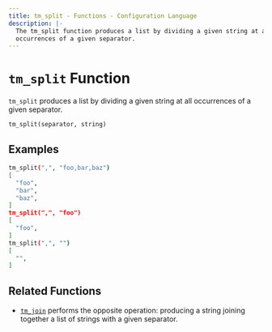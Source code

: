 ```yaml
---
title: tm_split - Functions - Configuration Language
description: |-
  The tm_split function produces a list by dividing a given string at all
  occurrences of a given separator.
---
```


# `tm_split` Function

`tm_split` produces a list by dividing a given string at all occurrences of a
given separator.

```hcl
tm_split(separator, string)
```

## Examples

```sh
tm_split(",", "foo,bar,baz")
[
  "foo",
  "bar",
  "baz",
]
tm_split(",", "foo")
[
  "foo",
]
tm_split(",", "")
[
  "",
]
```

## Related Functions

* [`tm_join`](./tm_join.md) performs the opposite operation: producing a string
  joining together a list of strings with a given separator.
